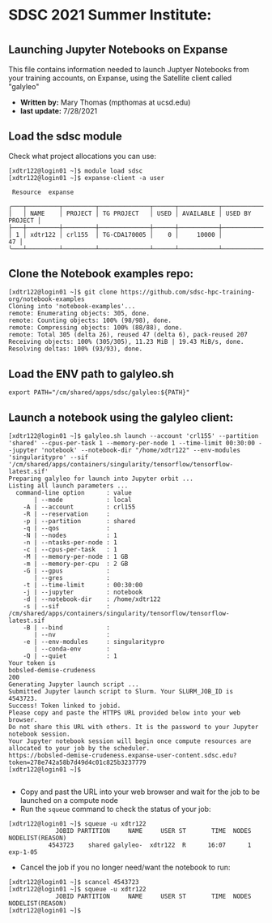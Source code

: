 # SDSC 2021 Summer Institute:  
#
## Launching Jupyter Notebooks on Expanse
This file contains information needed to launch Juptyer
Notebooks from your training accounts, on Expanse, using 
the Satellite client called "galyleo"

* **Written by:** Mary Thomas (mpthomas at ucsd.edu)
* **last update:** 7/28/2021

## Load the sdsc module 
Check what project allocations you can use:

```
[xdtr122@login01 ~]$ module load sdsc
[xdtr122@login01 ~]$ expanse-client -a user

 Resource  expanse 

╭───┬─────────┬─────────┬──────────────┬──────┬───────────┬─────────────────╮
│   │ NAME    │ PROJECT │ TG PROJECT   │ USED │ AVAILABLE │ USED BY PROJECT │
├───┼─────────┼─────────┼──────────────┼──────┼───────────┼─────────────────┤
│ 1 │ xdtr122 │ crl155  │ TG-CDA170005 │    0 │     10000 │              47 │
╰───┴─────────┴─────────┴──────────────┴──────┴───────────┴─────────────────╯
```

## Clone the Notebook examples repo:

```
[xdtr122@login01 ~]$ git clone https://github.com/sdsc-hpc-training-org/notebook-examples
Cloning into 'notebook-examples'...
remote: Enumerating objects: 305, done.
remote: Counting objects: 100% (98/98), done.
remote: Compressing objects: 100% (88/88), done.
remote: Total 305 (delta 26), reused 47 (delta 6), pack-reused 207
Receiving objects: 100% (305/305), 11.23 MiB | 19.43 MiB/s, done.
Resolving deltas: 100% (93/93), done.
```

## Load the ENV path to galyleo.sh
```
export PATH="/cm/shared/apps/sdsc/galyleo:${PATH}"
```

## Launch a notebook using the galyleo client:
```
[xdtr122@login01 ~]$ galyleo.sh launch --account 'crl155' --partition 'shared' --cpus-per-task 1 --memory-per-node 1 --time-limit 00:30:00 --jupyter 'notebook' --notebook-dir "/home/xdtr122" --env-modules 'singularitypro' --sif '/cm/shared/apps/containers/singularity/tensorflow/tensorflow-latest.sif'
Preparing galyleo for launch into Jupyter orbit ...
Listing all launch parameters ...
  command-line option      : value
       | --mode            : local
    -A | --account         : crl155
    -R | --reservation     : 
    -p | --partition       : shared
    -q | --qos             : 
    -N | --nodes           : 1
    -n | --ntasks-per-node : 1
    -c | --cpus-per-task   : 1
    -M | --memory-per-node : 1 GB
    -m | --memory-per-cpu  : 2 GB
    -G | --gpus            : 
       | --gres            : 
    -t | --time-limit      : 00:30:00
    -j | --jupyter         : notebook
    -d | --notebook-dir    : /home/xdtr122
    -s | --sif             : /cm/shared/apps/containers/singularity/tensorflow/tensorflow-latest.sif
    -B | --bind            : 
       | --nv              : 
    -e | --env-modules     : singularitypro
       | --conda-env       : 
    -Q | --quiet           : 1
Your token is 
bobsled-demise-crudeness
200
Generating Jupyter launch script ...
Submitted Jupyter launch script to Slurm. Your SLURM_JOB_ID is 4543723.
Success! Token linked to jobid.
Please copy and paste the HTTPS URL provided below into your web browser.
Do not share this URL with others. It is the password to your Jupyter notebook session.
Your Jupyter notebook session will begin once compute resources are allocated to your job by the scheduler.
https://bobsled-demise-crudeness.expanse-user-content.sdsc.edu?token=278e742a58b7d49d4c01c825b3237779
[xdtr122@login01 ~]$


```

* Copy and past the URL into your web browser and wait for the job to be launched on a compute node
* Run the ```squeue``` command to check the status of your job:

```
[xdtr122@login01 ~]$ squeue -u xdtr122
             JOBID PARTITION     NAME     USER ST       TIME  NODES NODELIST(REASON) 
           4543723    shared galyleo-  xdtr122  R      16:07      1 exp-1-05 
 ```
 
 * Cancel the job if you no longer need/want the notebook to run:
 
```
[xdtr122@login01 ~]$ scancel 4543723
[xdtr122@login01 ~]$ squeue -u xdtr122
             JOBID PARTITION     NAME     USER ST       TIME  NODES NODELIST(REASON) 
[xdtr122@login01 ~]$ 
```



